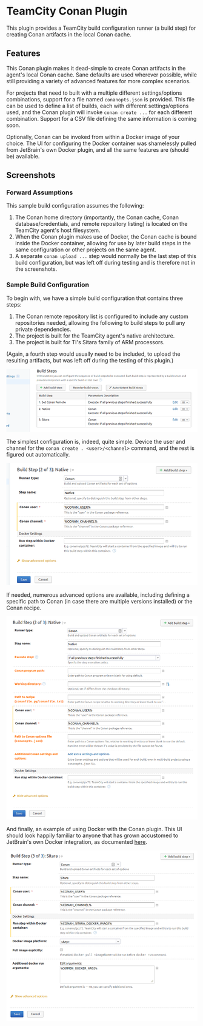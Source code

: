 TeamCity Conan Plugin
=====================

This plugin provides a TeamCity build configuration runner (a build step) for creating Conan artifacts in the local
Conan cache.

Features
--------

This Conan plugin makes it dead-simple to create Conan artifacts in the agent's local Conan cache. Sane defaults are
used wherever possible, while still providing a variety of advanced features for more complex scenarios.

For projects that need to built with a multiple different settings/options combinations, support for a file named
`conanopts.json` is provided. This file can be used to define a list of builds, each with different settings/options
used, and the Conan plugin will invoke `conan create ...` for each different combination. Support for a CSV file
defining the same information is coming soon.

Optionally, Conan can be invoked from within a Docker image of your choice. The UI for configuring the Docker container
was shamelessly pulled from JetBrain's own Docker plugin, and all the same features are (should be) available.

Screenshots
-----------

### Forward Assumptions

This sample build configuration assumes the following:

1. The Conan home directory (importantly, the Conan cache, Conan database/credentials, and remote repository listing) is
   located on the TeamCity agent's host filesystem.
2. When the Conan plugin makes use of Docker, the Conan cache is bound inside the Docker container, allowing for use by
   later build steps in the same configuration or other projects on the same agent.
3. A separate `conan upload ...` step would normally be the last step of this build configuration, but was left off
   during testing and is therefore not in the screenshots.

### Sample Build Configuration

To begin with, we have a simple build configuration that contains three steps:

1. The Conan remote repository list is configured to include any custom repositories needed, allowing the following to
   build steps to pull any private dependencies.
2. The project is built for the TeamCity agent's native architecture.
3. The project is built for TI's Sitara family of ARM processors.

(Again, a fourth step would usually need to be included, to upload the resulting artifacts, but was left off during the
testing of this plugin.)

![Screenshot of sample build steps][1]

The simplest configuration is, indeed, quite simple. Device the user and channel for the
`conan create . <user>/<channel>` command, and the rest is figured out automatically.

![Screenshot of the most basic configuration][2]

If needed, numerous advanced options are available, including defining a specific path to Conan (in case there are
multiple versions installed) or the Conan recipe.

![Screenshot of all the advanced settings][3]

And finally, an example of using Docker with the Conan plugin. This UI should look happily familiar to anyone that has
grown accustomed to JetBrain's own Docker integration, as documented [here][5].

![Screenshot of a simple configuration but using Docker][4]


[1]: https://raw.githubusercontent.com/DavidZemon/TeamCity.ConanPlugin/master/images/build_steps.png
[2]: https://raw.githubusercontent.com/DavidZemon/TeamCity.ConanPlugin/master/images/simple_step.png
[3]: https://raw.githubusercontent.com/DavidZemon/TeamCity.ConanPlugin/master/images/advanced_settings.png
[4]: https://raw.githubusercontent.com/DavidZemon/TeamCity.ConanPlugin/master/images/simple_step_in_docker.png
[5]: https://www.jetbrains.com/help/teamcity/integrating-teamcity-with-docker.html
